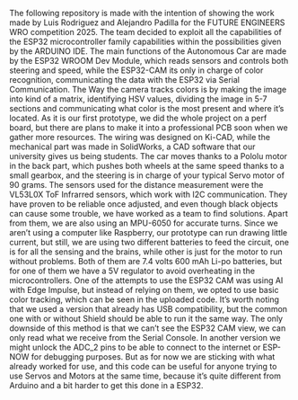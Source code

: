 The following repository is made with the intention of showing the work made by Luis Rodriguez and Alejandro Padilla for the FUTURE ENGINEERS WRO competition 2025.
The team decided to exploit all the capabilities of the ESP32 microcontroller family capabilities within the possibilities given by the ARDUINO IDE. The main functions of the Autonomous Car are made by the ESP32 WROOM Dev Module, which reads sensors and controls both steering and speed, while the ESP32-CAM its only in charge of color recognition, communicating the data with the ESP32 via Serial Communication. The Way the camera tracks colors is by making the image into kind of a matrix, identifying HSV values, dividing the image in 5-7 sections and communicating what color is the most present and where it’s located.
As it is our first prototype, we did the whole project on a perf board, but there are plans to make it into a professional PCB soon when we gather more resources. The wiring was designed on Ki-CAD, while the mechanical part was made in SolidWorks, a CAD software that our university gives us being students.
The car moves thanks to a Pololu motor in the back part, which pushes both wheels at the same speed thanks to a small gearbox, and the steering is in charge of your typical Servo motor of 90 grams.
The sensors used for the distance measurement were the VL53L0X ToF Infrarred sensors, which work with I2C communication. They have proven to be reliable once adjusted, and even though black objects can cause some trouble, we have worked as a team to find solutions. Apart from them, we are also using an MPU-6050 for accurate turns.
Since we aren’t using a computer like Raspberry, our prototype can run drawing little current, but still, we are using two different batteries to feed the circuit, one is for all the sensing and the brains, while other is just for the motor to run without problems. Both of them are 7.4 volts 600 mAh Li-po batteries, but for one of them we have a 5V regulator to avoid overheating in the microcontrollers. 
One of the attempts to use the ESP32 CAM was using AI with Edge Impulse, but instead of relying on them, we opted to use basic color tracking, which can be seen in the uploaded code. It’s worth noting that we used a version that already has USB compatibility, but the common one with or without Shield should be able to run it the same way. The only downside of this method is that we can’t see the ESP32 CAM view, we can only read what we receive from the Serial Console.
In another version we might unlock the ADC_2 pins to be able to connect to the internet or ESP-NOW for debugging purposes. But as for now we are sticking with what already worked for use, and this code can be useful for anyone trying to use Servos and Motors at the same time, because it’s quite different from Arduino and a bit harder to get this done in a ESP32.
